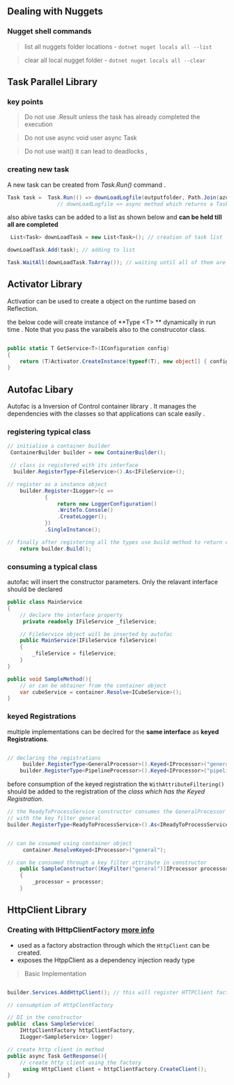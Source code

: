 ## Dealing with Nuggets

### Nugget shell commands 

> list all nuggets folder locations - ```dotnet nuget locals all --list```

> clear all local nugget folder - ```dotnet nuget locals all --clear```



## Task Parallel Library 

### key points 
> Do not use .Result  unless the task has already completed the execution

> Do not use async void  user async Task 

> Do not use wait()  it can lead to deadlocks 
        ,

### creating new task 
A new task can be created from *Task.Run()* command . 

``` C#
Task task =  Task.Run(() => downLoadLogfile(outputfolder, Path.Join(azurePath, item.Name), item));
                // downLoadLogfile => async method which returns a Task 
```

also abive tasks can be added to a list as shown below and **can be held till all are completed**

``` C# 
 List<Task> downLoadTask = new List<Task>(); // creation of task list 

downLoadTask.Add(task); // adding to list 

Task.WaitAll(downLoadTask.ToArray()); // waiting until all of them are completed 
```


## Activator Library 

Activatior can be used to create a object on the runtime based on Reflection. 

the below code will create instance of **Type \<T> ** dynamically in run time .
Note that you pass the varaibels also to the construcotor class.  

``` c#

public static T GetService<T>(IConfiguration config)
{
    return (T)Activator.CreateInstance(typeof(T), new object[] { config });
}
```

## Autofac Libary

Autofac is a Inversion of Control container library . It manages the dependencies with the classes so that applications can scale easily . 

### registering typical class 

``` c#
// initialise a container builder 
 ContainerBuilder builder = new ContainerBuilder();

 // class is registered with its interface 
  builder.RegisterType<FileService>().As<IFileService>();

// register as a instance object 
    builder.Register<ILogger>(c =>
            {
                return new LoggerConfiguration()
                .WriteTo.Console()
                .CreateLogger();
            })
            .SingleInstance();

// finally after registering all the types use build method to return container
    return builder.Build();
```

### consuming a typical class 

autofac will insert the constructor parameters. 
Only the relavant interface should be declared 

``` c#
public class MainService
{
    // declare the interface property 
     private readonly IFileService _fileService;

    // FileService object will be inserted by autofac
    public MainService(IFileService fileService)
    {
        _fileService = fileService;
    }
}

public void SampleMethod(){
    // or can be obtainer from the container object 
    var cubeService = container.Resolve<ICubeService>();
}


```

### keyed Registrations 

multiple implementations can be declred for the **same interface** as **keyed Registrations**. 

``` c#

// declaring the registrations 
     builder.RegisterType<GeneralProcessor>().Keyed<IProcessor>("general");
    builder.RegisterType<PipelineProcessor>().Keyed<IProcessor>("pipeline");

```

before consumption of the keyed registration the `WithAttributeFiltering()` should be added to the registration of the *class which has the Keyed Registration*.

``` c#
// the ReadyToProcessService constructor consumes the GeneralProcessor
// with the key filter general
builder.RegisterType<ReadyToProcessService>().As<IReadyToProcessService>().WithAttributeFiltering();
```

``` c#

// can be cosumed using container object 
     container.ResolveKeyed<IProcessor>("general");

// can be consumed through a key filter attribute in constructor
    public SampleConstructor([KeyFilter("general")]IProcessor processor)
    {
        _processor = processor;
    }
```

## HttpClient Library 

### Creating with IHttpClientFactory [more info](https://learn.microsoft.com/en-us/training/modules/implement-http-operations-asp-razor/2-explore-http-clients)

- used as a factory abstraction through which the `HttpClient` can be created.
- exposes the HtppClient as a dependency injection ready type 

> Basic Implementation

``` c#

builder.Services.AddHttpClient(); // this will register HTTPClient factory 

// consumption of HttpClentFactory 

// DI in the constructor
public  class SampleService(
    IHttpClientFactory httpClientFactory,
    ILogger<SampleService> logger)

// create http client in method 
public async Task GetResponse(){
    // create http client using the factory
     using HttpClient client = httpClientFactory.CreateClient(); 
}
```